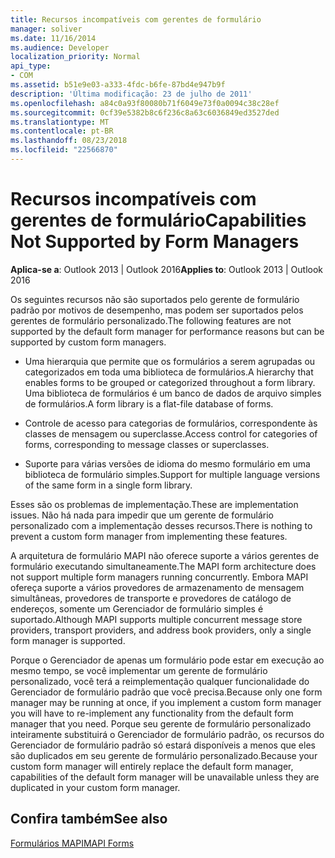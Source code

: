 ```yaml
---
title: Recursos incompatíveis com gerentes de formulário
manager: soliver
ms.date: 11/16/2014
ms.audience: Developer
localization_priority: Normal
api_type:
- COM
ms.assetid: b51e9e03-a333-4fdc-b6fe-87bd4e947b9f
description: 'Última modificação: 23 de julho de 2011'
ms.openlocfilehash: a84c0a93f80080b71f6049e73f0a0094c38c28ef
ms.sourcegitcommit: 0cf39e5382b8c6f236c8a63c6036849ed3527ded
ms.translationtype: MT
ms.contentlocale: pt-BR
ms.lasthandoff: 08/23/2018
ms.locfileid: "22566870"
---
```

# <a name="capabilities-not-supported-by-form-managers"></a><span data-ttu-id="30469-103">Recursos incompatíveis com gerentes de formulário</span><span class="sxs-lookup"><span data-stu-id="30469-103">Capabilities Not Supported by Form Managers</span></span>

  
  
<span data-ttu-id="30469-104">**Aplica-se a**: Outlook 2013 | Outlook 2016</span><span class="sxs-lookup"><span data-stu-id="30469-104">**Applies to**: Outlook 2013 | Outlook 2016</span></span> 
  
<span data-ttu-id="30469-105">Os seguintes recursos não são suportados pelo gerente de formulário padrão por motivos de desempenho, mas podem ser suportados pelos gerentes de formulário personalizado.</span><span class="sxs-lookup"><span data-stu-id="30469-105">The following features are not supported by the default form manager for performance reasons but can be supported by custom form managers.</span></span>
  
- <span data-ttu-id="30469-106">Uma hierarquia que permite que os formulários a serem agrupadas ou categorizados em toda uma biblioteca de formulários.</span><span class="sxs-lookup"><span data-stu-id="30469-106">A hierarchy that enables forms to be grouped or categorized throughout a form library.</span></span> <span data-ttu-id="30469-107">Uma biblioteca de formulários é um banco de dados de arquivo simples de formulários.</span><span class="sxs-lookup"><span data-stu-id="30469-107">A form library is a flat-file database of forms.</span></span>
    
- <span data-ttu-id="30469-108">Controle de acesso para categorias de formulários, correspondente às classes de mensagem ou superclasse.</span><span class="sxs-lookup"><span data-stu-id="30469-108">Access control for categories of forms, corresponding to message classes or superclasses.</span></span>
    
- <span data-ttu-id="30469-109">Suporte para várias versões de idioma do mesmo formulário em uma biblioteca de formulário simples.</span><span class="sxs-lookup"><span data-stu-id="30469-109">Support for multiple language versions of the same form in a single form library.</span></span>
    
<span data-ttu-id="30469-110">Esses são os problemas de implementação.</span><span class="sxs-lookup"><span data-stu-id="30469-110">These are implementation issues.</span></span> <span data-ttu-id="30469-111">Não há nada para impedir que um gerente de formulário personalizado com a implementação desses recursos.</span><span class="sxs-lookup"><span data-stu-id="30469-111">There is nothing to prevent a custom form manager from implementing these features.</span></span>
  
<span data-ttu-id="30469-112">A arquitetura de formulário MAPI não oferece suporte a vários gerentes de formulário executando simultaneamente.</span><span class="sxs-lookup"><span data-stu-id="30469-112">The MAPI form architecture does not support multiple form managers running concurrently.</span></span> <span data-ttu-id="30469-113">Embora MAPI ofereça suporte a vários provedores de armazenamento de mensagem simultâneas, provedores de transporte e provedores de catálogo de endereços, somente um Gerenciador de formulário simples é suportado.</span><span class="sxs-lookup"><span data-stu-id="30469-113">Although MAPI supports multiple concurrent message store providers, transport providers, and address book providers, only a single form manager is supported.</span></span>
  
<span data-ttu-id="30469-114">Porque o Gerenciador de apenas um formulário pode estar em execução ao mesmo tempo, se você implementar um gerente de formulário personalizado, você terá a reimplementação qualquer funcionalidade do Gerenciador de formulário padrão que você precisa.</span><span class="sxs-lookup"><span data-stu-id="30469-114">Because only one form manager may be running at once, if you implement a custom form manager you will have to re-implement any functionality from the default form manager that you need.</span></span> <span data-ttu-id="30469-115">Porque seu gerente de formulário personalizado inteiramente substituirá o Gerenciador de formulário padrão, os recursos do Gerenciador de formulário padrão só estará disponíveis a menos que eles são duplicados em seu gerente de formulário personalizado.</span><span class="sxs-lookup"><span data-stu-id="30469-115">Because your custom form manager will entirely replace the default form manager, capabilities of the default form manager will be unavailable unless they are duplicated in your custom form manager.</span></span>
  
## <a name="see-also"></a><span data-ttu-id="30469-116">Confira também</span><span class="sxs-lookup"><span data-stu-id="30469-116">See also</span></span>



[<span data-ttu-id="30469-117">Formulários MAPI</span><span class="sxs-lookup"><span data-stu-id="30469-117">MAPI Forms</span></span>](mapi-forms.md)

